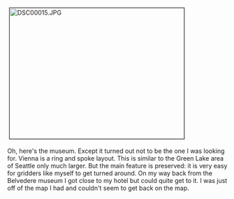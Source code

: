 <img src="/uploads/2006/06/DSC00015.jpg" height="300" width="400" border="1" hspace="4" vspace="4" alt="DSC00015.JPG" title="DSC00015.JPG" />

Oh, here's the museum.  Except it turned out not to be the one I was looking for.  Vienna is a ring and spoke layout.  This is similar to the Green Lake area of Seattle only much larger.  But the main feature is preserved: it is very easy for gridders like myself to get turned around.  On my way back from the Belvedere museum I got close to my hotel but could quite get to it.  I was just off of the map I had and couldn't seem to get back on the map.  
